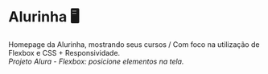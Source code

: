 # Alurinha 🖥️
Homepage da Alurinha, mostrando seus cursos / Com foco na utilização de Flexbox e CSS + Responsividade.
<br><em>Projeto Alura - Flexbox: posicione elementos na tela.</em>
